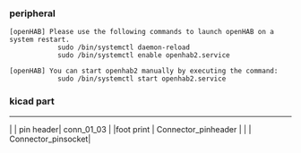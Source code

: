 ### peripheral
    [openHAB] Please use the following commands to launch openHAB on a system restart.
                sudo /bin/systemctl daemon-reload
                sudo /bin/systemctl enable openhab2.service

    [openHAB] You can start openhab2 manually by executing the command:
                sudo /bin/systemctl start openhab2.service


### kicad part

----------------------------
| | pin header|  conn_01_03 |
|foot print   | Connector_pinheader |
|             |  Connector_pinsocket|


